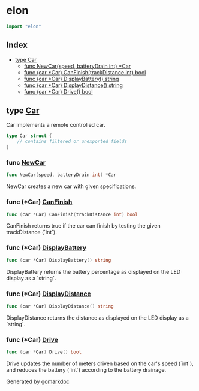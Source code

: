 <!-- Code generated by gomarkdoc. DO NOT EDIT -->

# elon

```go
import "elon"
```

## Index

- [type Car](<#type-car>)
  - [func NewCar(speed, batteryDrain int) *Car](<#func-newcar>)
  - [func (car *Car) CanFinish(trackDistance int) bool](<#func-car-canfinish>)
  - [func (car *Car) DisplayBattery() string](<#func-car-displaybattery>)
  - [func (car *Car) DisplayDistance() string](<#func-car-displaydistance>)
  - [func (car *Car) Drive() bool](<#func-car-drive>)


## type [Car](<https://github.com/vpayno/exercism-workspace/blob/main/go/elons-toys/car.go#L4-L10>)

Car implements a remote controlled car.

```go
type Car struct {
    // contains filtered or unexported fields
}
```

### func [NewCar](<https://github.com/vpayno/exercism-workspace/blob/main/go/elons-toys/car.go#L13>)

```go
func NewCar(speed, batteryDrain int) *Car
```

NewCar creates a new car with given specifications.

### func \(\*Car\) [CanFinish](<https://github.com/vpayno/exercism-workspace/blob/main/go/elons-toys/elons_toys.go#L33>)

```go
func (car *Car) CanFinish(trackDistance int) bool
```

CanFinish returns true if the car can finish by testing the given trackDistance \(\`int\`\).

### func \(\*Car\) [DisplayBattery](<https://github.com/vpayno/exercism-workspace/blob/main/go/elons-toys/elons_toys.go#L28>)

```go
func (car *Car) DisplayBattery() string
```

DisplayBattery returns the battery percentage as displayed on the LED display as a \`string\`.

### func \(\*Car\) [DisplayDistance](<https://github.com/vpayno/exercism-workspace/blob/main/go/elons-toys/elons_toys.go#L23>)

```go
func (car *Car) DisplayDistance() string
```

DisplayDistance returns the distance as displayed on the LED display as a \`string\`.

### func \(\*Car\) [Drive](<https://github.com/vpayno/exercism-workspace/blob/main/go/elons-toys/elons_toys.go#L9>)

```go
func (car *Car) Drive() bool
```

Drive updates the number of meters driven based on the car's speed \(\`int\`\), and reduces the battery \(\`int\`\) according to the battery drainage.



Generated by [gomarkdoc](<https://github.com/princjef/gomarkdoc>)
